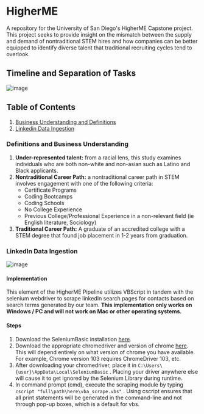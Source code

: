 # HigherME
A repository for the University of San Diego's HigherME Capstone project. This project seeks to provide insight on the mismatch between the supply and demand of nontraditional STEM hires and how companies can be better equipped to identify diverse talent that traditional recruiting cycles tend to overlook.

## Timeline and Separation of Tasks
![image](https://user-images.githubusercontent.com/36943200/180357981-cec850c2-9a7b-4339-a578-1e980402fa08.png)


## Table of Contents 
1. [Business Understanding and Definitions](#definitions-and-business-understanding) 
2. [Linkedin Data Ingestion](#linkedin-data-ingestion)


### Definitions and Business Understanding
<ol>
  <li><b>Under-represented talent:</b> from a racial lens, this study examines individuals who are both non-white and non-asian such as Latino and Black applicants.</li>
  <li><b>Nontraditional Career Path:</b> a nontraditional career path in STEM involves engagement with one of the following criteria:
    <ul>
      <li>Certificate Programs</li>
      <li>Coding Bootcamps</li>
      <li>Coding Schools</li>
      <li>No College Experience</li>
      <li>Previous College/Professional Experience in a non-relevant field (ie English literature, Sociology)</li>
    </ul>
  </li>
  <li><b>Traditional Career Path:</b> A graduate of an accredited college with a STEM degree that found job placement in 1-2 years from graduation.</li>
</ol>

### LinkedIn Data Ingestion 
![image](https://user-images.githubusercontent.com/36943200/176986826-f3429546-7672-43f4-940b-52b1001431eb.png)

#### Implementation
This element of the HigherME Pipeline utilizes VBScript in tandem with the selenium webdriver to scrape linkedIn search pages for contacts based on search terms generated by our team. **This implementation only works on Windows / PC and will not work on Mac or other operating systems.**

#### Steps
1. Download the SeleniumBasic installation <a href='https://florentbr.github.io/SeleniumBasic/'>here</a>.
2. Download the appropriate chromedriver and version of chrome <a href='https://chromedriver.chromium.org/downloads'>here</a>. This will depend entirely on what version of chrome you have available. For example, Chrome version 103 requires ChromeDriver 103, etc.
3. After downloading your chromedriver, place it in ```C:\Users\{user}\AppData\Local\SeleniumBasic``` . Placing your driver anywhere else will cause it to get ignored by the Selenium Library during runtime.
4. In command prompt (cmd), execute the scraping module by typing ```cscript "full\path\here\vba_scrape.vbs"``` . Using cscript ensures that all print statements will be generated in the command-line and not through pop-up boxes, which is a default for vbs.
